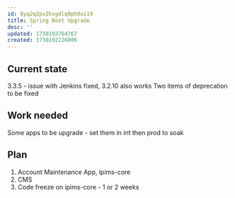 ```yaml
---
id: 8yq2q2px2hsgdlq9ph0oi19
title: Spring Boot Upgrade
desc: ''
updated: 1730193764767
created: 1730192226006
---
```

## Current state

3.3.5 - issue with Jenkins fixed, 3.2.10 also works
Two items of deprecation to be fixed

## Work needed

Some apps to be upgrade - set them in int then prod to soak

## Plan

1. Account Maintenance App, ipims-core
2. CMS
3. Code freeze on ipims-core - 1 or 2 weeks

